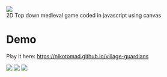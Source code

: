 <p align="center">

<img src="https://raw.githubusercontent.com/nikotomad/village-guardians/master/images/logo.png" /><br>
2D Top down medieval game coded in javascript using canvas<br>

# Demo
Play it here: https://nikotomad.github.io/village-guardians

<img src="https://dzwonsemrish7.cloudfront.net/items/2u2a2l2H302l3O410D2f/Screen%20Shot%202018-04-25%20at%2011.20.05.png">

<img src="https://dzwonsemrish7.cloudfront.net/items/1L3k1W3H3M3l3L020N2g/Screen%20Shot%202018-04-25%20at%2011.20.12.png">

<img src="https://dzwonsemrish7.cloudfront.net/items/153M2A262e1H340a1R29/Screen%20Shot%202018-04-25%20at%2011.20.25.png">

</p>
